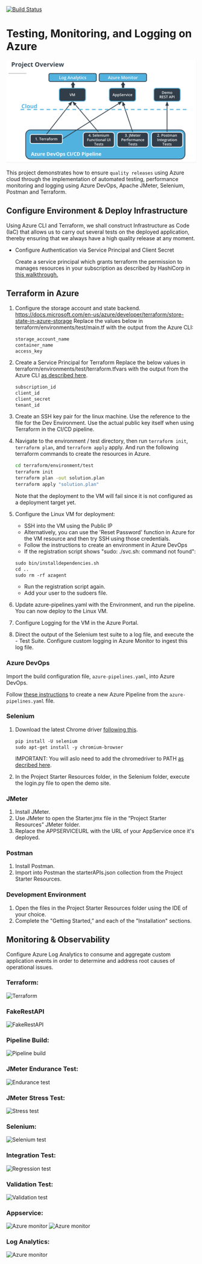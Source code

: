 [![Build Status](https://dev.azure.com/kehindealimi/QualityReleases/_apis/build/status/mudathirlawal.testing-monitoring-and-logging-on-azure?branchName=ops)](https://dev.azure.com/kehindealimi/QualityReleases/_build/latest?definitionId=2&branchName=ops)

# Testing, Monitoring, and Logging on Azure

![Project workflow overview](workflow-clips/project_overview.png)

This project demonstrates how to ensure `quality releases` using Azure cloud through the implementation of automated testing, performance monitoring and logging using Azure DevOps, Apache JMeter, Selenium, Postman and Terraform.

## Configure Environment & Deploy Infrastructure
Using Azure CLI and Terraform, we shall construct Infrastructure as Code (IaC) that allows us to carry out several tests on the deployed application, thereby ensuring that we always have a high quality release at any moment. 

- Configure Authentication via Service Principal and Client Secret

  Create a service principal which grants terraform the permission to manages resources in your subscription as described by HashiCorp in [this walkthrough.](https://registry.terraform.io/providers/hashicorp/azurerm/latest/docs/guides/service_principal_client_secret)

## Terraform in Azure

1. Configure the storage account and state backend. https://docs.microsoft.com/en-us/azure/developer/terraform/store-state-in-azure-storage Replace the values below in terraform/environments/test/main.tf with the output from the Azure CLI:

    ```
    storage_account_name
    container_name
    access_key
    ```

2. Create a Service Principal for Terraform Replace the below values in terraform/environments/test/terraform.tfvars with the output from the Azure CLI [as described here](https://registry.terraform.io/providers/hashicorp/azurerm/latest/docs/guides/service_principal_client_secret).

    ```
    subscription_id
    client_id
    client_secret
    tenant_id
    ```

3. Create an SSH key pair for the linux machine. Use the reference to the file for the Dev Environment. Use the actual public key itself when using Terraform in the CI/CD pipeline.

4. Navigate to the environment / test directory, then run `terraform init`, `terraform plan`, and `terraform apply` apply. And run the following terraform commands to create the resources in Azure.

    ```bash
    cd terraform/environment/test
    terraform init
    terraform plan -out solution.plan
    terraform apply "solution.plan"
    ```
    Note that the deployment to the VM will fail since it is not configured as a deployment target yet.

5. Configure the Linux VM for deployment:

    - SSH into the VM using the Public IP
    - Alternatively, you can use the 'Reset Password' function in Azure for the VM resource and then try SSH using those credentials.
    - Follow the instructions to create an environment in Azure DevOps
    - If the registration script shows "sudo: ./svc.sh: command not found":

    ```
    sudo bin/installdependencies.sh
    cd ..
    sudo rm -rf azagent
    ```
    - Run the registration script again.
    - Add your user to the sudoers file.

6. Update azure-pipelines.yaml with the Environment, and run the pipeline. You can now deploy to the Linux VM.
7. Configure Logging for the VM in the Azure Portal.

8. Direct the output of the Selenium test suite to a log file, and execute the - Test Suite. Configure custom logging in Azure Monitor to ingest this log file.

### Azure DevOps

Import the build configuration file, `azure-pipelines.yaml`, into Azure DevOps.

Follow [these instructions](https://docs.microsoft.com/en-us/azure/devops/pipelines/create-first-pipeline?view=azure-devops&tabs=java%2Ctfs-2018-2%2Cbrowser) to create a new Azure Pipeline from the `azure-pipelines.yaml` file. 

### Selenium

1. Download the latest Chrome driver [following this](https://docs.microsoft.com/en-us/azure/devops/pipelines/create-first-pipeline?view=azure-devops&tabs=java%2Ctfs-2018-2%2Cbrowser). 

    ```
    pip install -U selenium
    sudo apt-get install -y chromium-browser
    ```

    IMPORTANT: You will aslo need to add the chromedriver to PATH [as decribed here](https://sites.google.com/a/chromium.org/chromedriver/getting-started). 

2. In the Project Starter Resources folder, in the Selenium folder, execute the login.py file to open the demo site.

### JMeter

1. Install JMeter.
2. Use JMeter to open the Starter.jmx file in the “Project Starter Resources” JMeter folder.
3. Replace the APPSERVICEURL with the URL of your AppService once it's deployed.

### Postman

1. Install Postman.
2. Import into Postman the starterAPIs.json collection from the Project Starter Resources.

### Development Environment

1. Open the files in the Project Starter Resources folder using the IDE of your choice.
2. Complete the "Getting Started,” and each of the "Installation" sections.

## Monitoring & Observability
Configure Azure Log Analytics to consume and aggregate custom application events in order to determine and address root causes of operational issues.

### Terraform:
![Terraform](workflow-clips/terraform.png)

### FakeRestAPI
![FakeRestAPI](workflow-clips/fakerestapi.png)

### Pipeline Build:
![Pipeline build](workflow-clips/pipeline_build.png)

### JMeter Endurance Test:                                                                       
![Endurance test](workflow-clips/endurance_test.png)

### JMeter Stress Test:
![Stress test](workflow-clips/stress_test.png)

### Selenium:
![Selenium test](workflow-clips/selenium_test.png)

### Integration Test:
![Regression test](workflow-clips/regression_test.png)

### Validation Test:
![Validation test](workflow-clips/validation_test.png)

### Appservice:
![Azure monitor](workflow-clips/appservice1.png)
![Azure monitor](workflow-clips/appservice2.png)

### Log Analytics:
![Azure monitor](workflow-clips/selenium-logs.png)
